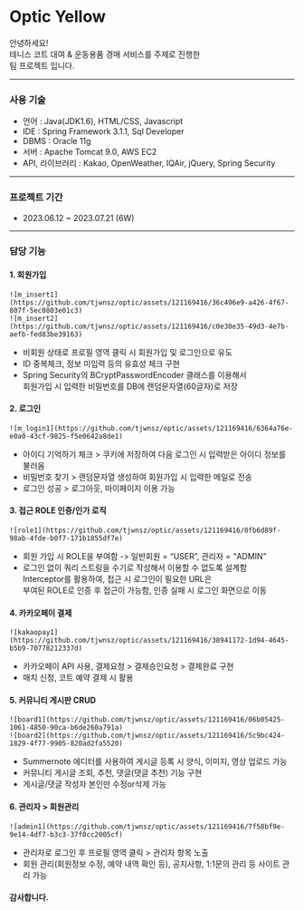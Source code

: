 # Optic Yellow
안녕하세요! <br>
테니스 코트 대여 & 운동용품 경매 서비스를 주제로 진행한 <br>
팀 프로젝트 입니다.

<hr>

### 사용 기술
<ul>
    <li>언어 : Java(JDK1.6), HTML/CSS, Javascript</li>
    <li>IDE : Spring Framework 3.1.1, Sql Developer</li>
    <li>DBMS : Oracle 11g</li>
    <li>서버 : Apache Tomcat 9.0, AWS EC2</li>
    <li>API, 라이브러리 : Kakao, OpenWeather, IQAir, jQuery, Spring Security</li>
</ul>

<hr>

### 프로젝트 기간
<ul>
    <li>2023.06.12 ~ 2023.07.21 (6W)</li>
</ul>

<hr>

### 담당 기능

#### 1. 회원가입
    ![m_insert1](https://github.com/tjwnsz/optic/assets/121169416/36c496e9-a426-4f67-807f-5ec0803e01c3)
    ![m_insert2](https://github.com/tjwnsz/optic/assets/121169416/c0e30e35-49d3-4e7b-aefb-fed83be39163)
<ul>
    <li>비회원 상태로 프로필 영역 클릭 시 회원가입 및 로그인으로 유도</li>
    <li>ID 중복체크, 정보 미입력 등의 유효성 체크 구현</li>
    <li>Spring Security의 BCryptPasswordEncoder 클래스를 이용해서<br>
  회원가입 시 입력한 비밀번호를 DB에 랜덤문자열(60글자)로 저장</li>
</ul>

#### 2. 로그인
    ![m_login1](https://github.com/tjwnsz/optic/assets/121169416/6364a76e-e0a0-43cf-9825-f5e0642a8de1)
<ul>
    <li>아이디 기억하기 체크 > 쿠키에 저장하여 다음 로그인 시 입력받은 아이디 정보를 불러옴</li>
    <li>비밀번호  찾기 > 랜덤문자열 생성하여 회원가입 시 입력한 메일로 전송</li>
    <li>로그인 성공 > 로그아웃, 마이페이지 이용 가능</li>
</ul>

#### 3. 접근 ROLE 인증/인가 로직
    ![role1](https://github.com/tjwnsz/optic/assets/121169416/0fb6d89f-98ab-4fde-b0f7-171b1855df7e)
<ul>
    <li>회원 가입 시 ROLE을 부여함 -> 일반회원 = “USER”, 관리자 = “ADMIN”</li>
    <li>로그인 없이 쿼리 스트링을 수기로 작성해서 이용할 수 없도록 설계함<br>
    Interceptor를 활용하여, 접근 시 로그인이 필요한 URL은<br>
    부여된 ROLE로 인증 후 접근이 가능함, 인증 실패 시 로그인 화면으로 이동</li>
</ul>

#### 4. 카카오페이 결제
    ![kakaopay1](https://github.com/tjwnsz/optic/assets/121169416/38941172-1d94-4645-b5b9-70778212337d)
<ul>
    <li>카카오페이 API 사용, 결제요청 > 결제승인요청 > 결제완료 구현</li>
    <li>매치 신청, 코트 예약 결제 시 활용</li>
</ul>

#### 5. 커뮤니티 게시판 CRUD
    ![board1](https://github.com/tjwnsz/optic/assets/121169416/06b05425-1061-4850-90ca-b6de260a791a)
    ![board2](https://github.com/tjwnsz/optic/assets/121169416/5c9bc424-1829-4f77-9905-820ad2fa5520)
<ul>
    <li>Summernote 에디터를 사용하여 게시글 등록 시 양식, 이미지, 영상 업로드 가능</li>
    <li>커뮤니티 게시글 조회, 추천, 댓글(댓글 추천) 기능 구현</li>
    <li>게시글/댓글 작성자 본인만 수정or삭제 가능</li>
</ul>

#### 6. 관리자 > 회원관리
    ![admin1](https://github.com/tjwnsz/optic/assets/121169416/7f58bf9e-9e14-4df7-b3c3-37f0cc2005cf)
<ul>
    <li>관리자로 로그인 후 프로필 영역 클릭 > 관리자 항목 노출</li>
    <li>회원 관리(회원정보 수정, 예약 내역 확인 등),
    공지사항, 1:1문의 관리 등 사이트 관리 가능</li>
</ul>

#### 감사합니다.
